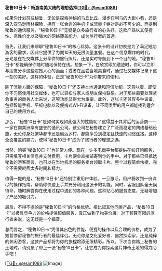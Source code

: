 **秘鲁10日卡：畅游南美大陆的理想选择[[TG💪+ @esim1088](https://t.me/s/esim1088)]**

如果你计划前往秘鲁，无论是探索神秘的马丘比丘、漫步在利马的大街小巷，还是深入亚马逊雨林探险，拥有一张合适的手机卡或流量卡绝对是必不可少的。而提到秘鲁的通信服务，"秘鲁10日卡"无疑是众多旅行者的心头好。这款产品以其便捷性、高性价比以及强大的网络覆盖能力，成为旅行者的首选。

首先，让我们来聊聊“秘鲁10日卡”的核心优势。这张卡的设计初衷是为了满足短期游客的需求，因此它提供了为期10天的无限流量套餐。在这个信息爆炸的时代，无论是在社交媒体上分享你的旅行照片，还是实时导航到下一个目的地，“秘鲁10日卡”都能确保你随时随地保持在线。想象一下，在欣赏印加遗迹时，你可以立即与朋友分享这些震撼人心的画面；或者在品尝当地美食时，通过社交媒体记录下这一刻的美好。这样的体验，正是“秘鲁10日卡”为你带来的便利。

除了流量方面的保障，“秘鲁10日卡”还支持本地通话和短信功能。这意味着，即使你不习惯使用社交媒体，也可以轻松与家人或朋友保持联系。对于那些需要处理紧急事务的商务人士来说，这项功能显得尤为重要。此外，这张卡还兼容多种设备，包括智能手机、平板电脑以及便携式Wi-Fi设备，让不同类型的用户都能找到适合自己的使用方式。

那么，“秘鲁10日卡”是如何实现如此强大的性能呢？这得益于其背后的运营商——一家在南美洲享有盛誉的通讯公司。该公司在秘鲁建立了广泛而稳定的网络基础设施，无论你身处繁华都市还是偏远乡村，都能享受到稳定且快速的网络连接。这种全面覆盖的能力，使得“秘鲁10日卡”成为了旅行者的理想之选。

当然，购买“秘鲁10日卡”也非常方便。现在，许多电商平台都提供在线订购服务，只需填写相关信息并支付费用，卡片便会直接邮寄到你的手中。对于那些已经抵达秘鲁的游客而言，也可以在当地机场的服务柜台领取卡片。整个过程简单快捷，完全不需要耗费太多时间和精力。

值得一提的是，“秘鲁10日卡”还特别注重用户体验。一旦激活，用户将收到一份详尽的操作指南，帮助你快速上手并充分利用这张卡的功能。同时，客服团队全天候待命，随时解答你在使用过程中遇到的各种问题。这种贴心的服务态度，无疑增加了产品的吸引力。

最后，不得不提的是“秘鲁10日卡”的价格优势。相比起其他同类产品，“秘鲁10日卡”以极具竞争力的价格提供超值服务，真正做到了物美价廉。对于预算有限的旅行者来说，这无疑是一个福音。

总而言之，“秘鲁10日卡”凭借其出色的性能、便捷的操作以及合理的价格，成为了短暂停留秘鲁的旅行者的最佳伴侣。无论你是文化爱好者、自然探索家，还是纯粹的休闲游客，这款产品都将为你的旅程增添无限精彩。所以，下次当你踏上秘鲁的土地时，请别忘了带上一张“秘鲁10日卡”，让它成为你探索这片神奇土地的得力助手吧！

[[TG💪+ @esim1088](https://t.me/s/esim1088) ![Image](https://i.postimg.cc/4NQfJmqS/Snipaste-2025-05-13-00-14-12.png)]